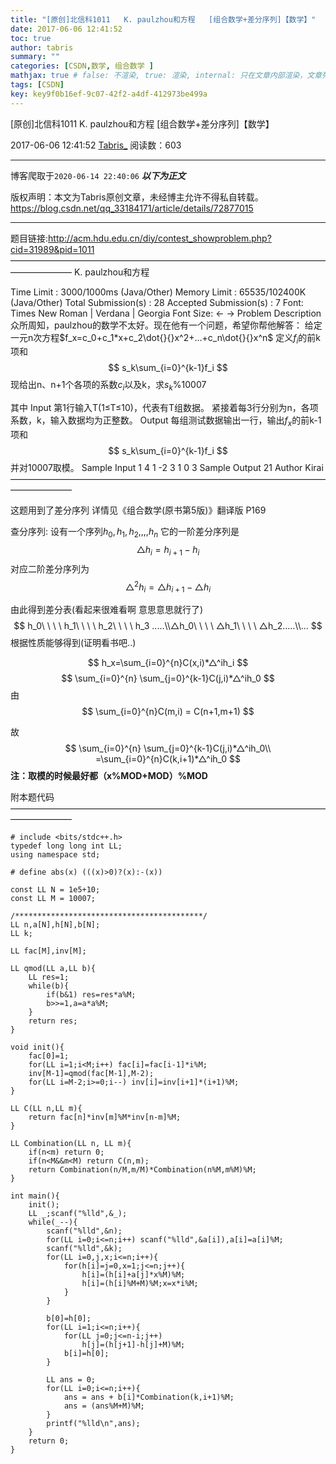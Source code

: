 ```yaml
---
title: "[原创]北信科1011   K. paulzhou和方程   [组合数学+差分序列]【数学】"
date: 2017-06-06 12:41:52
toc: true
author: tabris
summary: ""
categories: [CSDN,数学, 组合数学 ]
mathjax: true # false: 不渲染, true: 渲染, internal: 只在文章内部渲染，文章列表中不渲染
tags: [CSDN]
key: key9f0b16ef-9c07-42f2-a4df-412973be499a
---
```


[原创]北信科1011   K. paulzhou和方程   [组合数学+差分序列]【数学】

2017-06-06 12:41:52  [Tabris_](https://me.csdn.net/qq_33184171) 阅读数：603

---

博客爬取于`2020-06-14 22:40:06`
***以下为正文***

版权声明：本文为Tabris原创文章，未经博主允许不得私自转载。
https://blog.csdn.net/qq_33184171/article/details/72877015

<!-- more -->

---

题目链接:http://acm.hdu.edu.cn/diy/contest_showproblem.php?cid=31989&pid=1011
———————————————————————————————————————————
K. paulzhou和方程

Time Limit : 3000/1000ms (Java/Other)   Memory Limit : 65535/102400K (Java/Other)
Total Submission(s) : 28   Accepted Submission(s) : 7
Font: Times New Roman | Verdana | Georgia
Font Size: ← →
Problem Description
众所周知，paulzhou的数学不太好。现在他有一个问题，希望你帮他解答：
给定一元n次方程$f_x=c_0+c_1*x+c_2\dot{}{}x^2+...+c_n\dot{}{}x^n$
定义$f_i$的前k项和
$$
s_k\sum_{i=0}^{k-1}f_i
$$
现给出n、n+1个各项的系数$c_i$以及k，求$s_k\%10007$

其中
Input
第1行输入T(1≤T≤10)，代表有T组数据。
紧接着每3行分别为n，各项系数，k，输入数据均为正整数。
Output
每组测试数据输出一行，输出$f_x$的前k-1项和$$
s_k\sum_{i=0}^{k-1}f_i
$$并对10007取模。
Sample Input
1
4
1 -2 3 1 0 
3
Sample Output
21
Author
Kirai
———————————————————————————————————————————

这题用到了差分序列 详情见《组合数学(原书第5版)》翻译版 P169

查分序列:
设有一个序列$h_0,h_1,h_2,,,,h_n$
它的一阶差分序列是
$$
△h_i=h_{i+1}-h_i
$$
对应二阶差分序列为
$$
△^2h_i=△h_{i+1}-△h_i
$$

由此得到差分表(看起来很难看啊 意思意思就行了)
$$
h_0\ \  \ \  h_1\ \  \ \  h_2\ \  \ \  h_3 .....\\△h_0\ \  \ \  △h_1\ \  \ \  △h_2.....\\...
$$
根据性质能够得到(证明看书吧..)

$$
h_x=\sum_{i=0}^{n}C(x,i)*△^ih_i
$$
$$
\sum_{i=0}^{n} \sum_{j=0}^{k-1}C(j,i)*△^ih_0
$$
由
$$
 \sum_{i=0}^{n}C(m,i) = C(n+1,m+1)
$$

故
$$
\sum_{i=0}^{n} \sum_{j=0}^{k-1}C(j,i)*△^ih_0\\ =\sum_{i=0}^{n}C(k,i+1)*△^ih_0
$$
**注：取模的时候最好都（x%MOD+MOD）%MOD**

附本题代码
———————————————————————————————————————————
```
# include <bits/stdc++.h>
typedef long long int LL;
using namespace std;

# define abs(x) (((x)>0)?(x):-(x))

const LL N = 1e5+10;
const LL M = 10007;

/******************************************/
LL n,a[N],h[N],b[N];
LL k;

LL fac[M],inv[M];

LL qmod(LL a,LL b){
    LL res=1;
    while(b){
        if(b&1) res=res*a%M;
        b>>=1,a=a*a%M;
    }
    return res;
}

void init(){
    fac[0]=1;
    for(LL i=1;i<M;i++) fac[i]=fac[i-1]*i%M;
    inv[M-1]=qmod(fac[M-1],M-2);
    for(LL i=M-2;i>=0;i--) inv[i]=inv[i+1]*(i+1)%M;
}

LL C(LL n,LL m){
    return fac[n]*inv[m]%M*inv[n-m]%M;
}

LL Combination(LL n, LL m){
    if(n<m) return 0;
    if(n<M&&m<M) return C(n,m);
    return Combination(n/M,m/M)*Combination(n%M,m%M)%M;
}

int main(){
    init();
    LL _;scanf("%lld",&_);
    while(_--){
        scanf("%lld",&n);
        for(LL i=0;i<=n;i++) scanf("%lld",&a[i]),a[i]=a[i]%M;
        scanf("%lld",&k);
        for(LL i=0,j,x;i<=n;i++){
            for(h[i]=j=0,x=1;j<=n;j++){
                h[i]=(h[i]+a[j]*x%M)%M;
                h[i]=(h[i]%M+M)%M;x=x*i%M;
            }
        }

        b[0]=h[0];
        for(LL i=1;i<=n;i++){
            for(LL j=0;j<=n-i;j++)
                h[j]=(h[j+1]-h[j]+M)%M;
            b[i]=h[0];
        }
        
        LL ans = 0;
        for(LL i=0;i<=n;i++){
            ans = ans + b[i]*Combination(k,i+1)%M;
            ans = (ans%M+M)%M;
        }
        printf("%lld\n",ans);
    }
    return 0;
}

```
